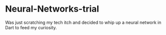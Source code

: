 # Neural-Networks-trial
Was just scratching my tech itch and decided to whip up a neural network in Dart to feed my curiosity.
